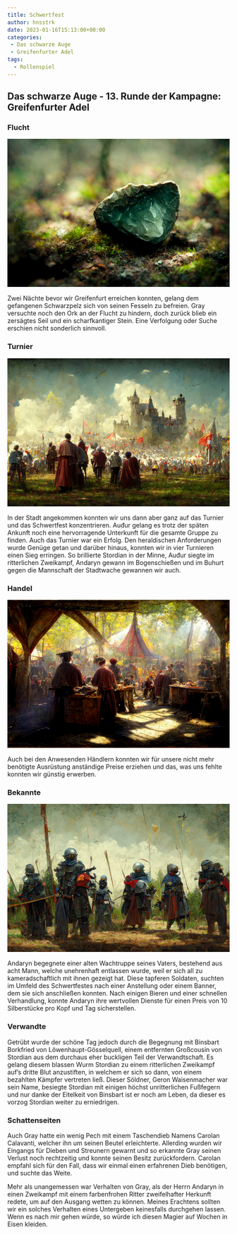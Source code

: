 ```yaml
---
title: Schwertfest
author: hnsstrk
date: 2023-01-16T15:13:00+00:00
categories:
 - Das schwarze Auge
 - Greifenfurter Adel
tags:
  - Rollenspiel
---
```


## Das schwarze Auge - 13. Runde der Kampagne: Greifenfurter Adel

### Flucht

![](hnsstrk_hand_axe_lying_on_mossy_background_darkness_db58029c-dc62-4726-ab4e-4632548a21ae-768x512.png)

Zwei Nächte bevor wir Greifenfurt erreichen konnten, gelang dem gefangenen Schwarzpelz sich von seinen Fesseln zu befreien. Gray versuchte noch den Ork an der Flucht zu hindern, doch zurück blieb ein zersägtes Seil und ein scharfkantiger Stein. Eine Verfolgung oder Suche erschien nicht sonderlich sinnvoll.

### Turnier

![](hnsstrk_medieval_tournament_7af3192b-2e50-4b5b-bb5f-72e1f1140a7c-768x512.png)

In der Stadt angekommen konnten wir uns dann aber ganz auf das Turnier und das Schwertfest konzentrieren. Auđur gelang es trotz der späten Ankunft noch eine hervorragende Unterkunft für die gesamte Gruppe zu finden. Auch das Turnier war ein Erfolg. Den heraldischen Anforderungen wurde Genüge getan und darüber hinaus, konnten wir in vier Turnieren einen Sieg erringen. So brillierte Stordian in der Minne, Auđur siegte im ritterlichen Zweikampf, Andaryn gewann im Bogenschießen und im Buhurt gegen die Mannschaft der Stadtwache gewannen wir auch.

### Handel

![](hnsstrk_medieval_craftsmen_at_a_medieval_fair_by_Albert_Biersta_b60d8880-fe1c-4e0c-abe9-c598acd892bb-768x512.png)

Auch bei den Anwesenden Händlern konnten wir für unsere nicht mehr benötigte Ausrüstung anständige Preise erziehen und das, was uns fehlte konnten wir günstig erwerben.

### Bekannte

![](hnsstrk_medieval_mercenaries_showing_of_at_a_tournament_13ff1e39-0b75-4feb-9706-45d5ef107d4e-768x512.png)

Andaryn begegnete einer alten Wachtruppe seines Vaters, bestehend aus acht Mann, welche unehrenhaft entlassen wurde, weil er sich all zu kameradschaftlich mit ihnen gezeigt hat. Diese tapferen Soldaten, suchten im Umfeld des Schwertfestes nach einer Anstellung oder einem Banner, dem sie sich anschließen konnten. Nach einigen Bieren und einer schnellen Verhandlung, konnte Andaryn ihre wertvollen Dienste für einen Preis von 10 Silberstücke pro Kopf und Tag sicherstellen.

### Verwandte

Getrübt wurde der schöne Tag jedoch durch die Begegnung mit Binsbart Borkfried von Löwenhaupt-Gösselquell, einem entfernten Großcousin von Stordian aus dem durchaus eher buckligen Teil der Verwandtschaft. Es gelang diesem blassen Wurm Stordian zu einem ritterlichen Zweikampf auf’s dritte Blut anzustiften, in welchem er sich so dann, von einem bezahlten Kämpfer vertreten ließ. Dieser Söldner, Geron Waisenmacher war sein Name, besiegte Stordian mit einigen höchst unritterlichen Fußfegern und nur danke der Eitelkeit von Binsbart ist er noch am Leben, da dieser es vorzog Stordian weiter zu erniedrigen.

### Schattenseiten

Auch Gray hatte ein wenig Pech mit einem Taschendieb Namens Carolan Calavanti, welcher ihn um seinen Beutel erleichterte. Allerding wurden wir Eingangs für Dieben und Streunern gewarnt und so erkannte Gray seinen Verlust noch rechtzeitig und konnte seinen Besitz zurückfordern. Carolan empfahl sich für den Fall, dass wir einmal einen erfahrenen Dieb benötigen, und suchte das Weite.

Mehr als unangemessen war Verhalten von Gray, als der Herrn Andaryn in einen Zweikampf mit einem farbenfrohen Ritter zweifelhafter Herkunft redete, um auf den Ausgang wetten zu können. Meines Erachtens sollten wir ein solches Verhalten eines Untergeben keinesfalls durchgehen lassen. Wenn es nach mir gehen würde, so würde ich diesen Magier auf Wochen in Eisen kleiden.